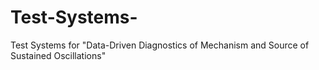 # Test-Systems-
Test Systems for "Data-Driven Diagnostics of Mechanism and Source of Sustained Oscillations"
